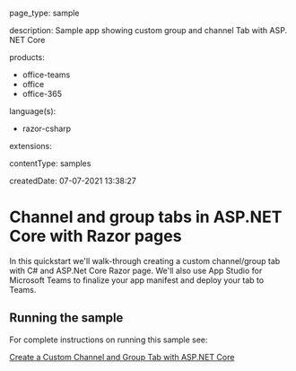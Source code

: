 
page_type: sample

description: Sample app showing custom group and channel Tab with ASP. NET Core

products:
- office-teams
- office
- office-365

language(s):
- razor-csharp

extensions:

contentType: samples

createdDate: 07-07-2021 13:38:27

# Channel and group tabs in ASP.NET Core with Razor pages

In this quickstart we'll walk-through creating a custom channel/group tab with C# and ASP.Net Core Razor page. We'll also use App Studio for Microsoft Teams to finalize your app manifest and deploy your tab to Teams.

## Running the sample

For complete instructions on running this sample see:

[Create a Custom Channel and Group Tab with ASP.NET Core](https://docs.microsoft.com/microsoftteams/platform/tabs/quickstarts/create-channel-group-tab-dotnet-core)
